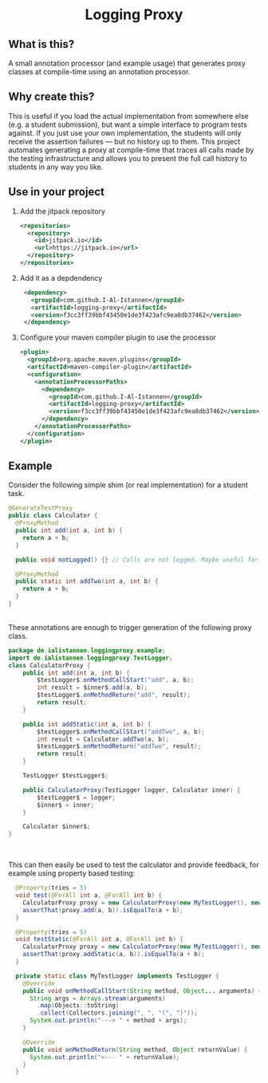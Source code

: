 <div align="center">
  <h1>Logging Proxy</h1>
</div>

## What is this?
A small annotation processor (and example usage) that generates proxy classes
at compile-time using an annotation processor.

## Why create this?
This is useful if you load the actual implementation from somewhere else (e.g.
a student submission), but want a simple interface to program tests against.
If you just use your own implementation, the students will only receive the
assertion failures — but no history up to them.
This project automates generating a proxy at compile-time that traces all calls
made by the testing infrastructure and allows you to present the full call
history to students in any way you like.

## Use in your project
1. Add the jitpack repository
   ```xml
   <repositories>
     <repository>
       <id>jitpack.io</id>
       <url>https://jitpack.io</url>
     </repository>
   </repositories>
   ```
2. Add it as a depdendency
   ```xml
    <dependency>
      <groupId>com.github.I-Al-Istannen</groupId>
      <artifactId>logging-proxy</artifactId>
      <version>f3cc3ff39bbf43450e1de3f423afc9ea8db37462</version>
    </dependency>
   ```
3. Configure your maven compiler plugin to use the processor
   ```xml
   <plugin>
     <groupId>org.apache.maven.plugins</groupId>
     <artifactId>maven-compiler-plugin</artifactId>
     <configuration>
       <annotationProcessorPaths>
         <dependency>
           <groupId>com.github.I-Al-Istannen</groupId>
           <artifactId>logging-proxy</artifactId>
           <version>f3cc3ff39bbf43450e1de3f423afc9ea8db37462</version>
         </dependency>
       </annotationProcessorPaths>
     </configuration>
   </plugin>
   ```

## Example
Consider the following simple shim (or real implementation) for a student task.
```java
@GenerateTestProxy
public class Calculator {
  @ProxyMethod
  public int add(int a, int b) {
    return a + b;
  }

  public void notLogged() {} // Calls are not logged. Maybe useful for setup methods.

  @ProxyMethod
  public static int addTwo(int a, int b) {
    return a + b;
  }
}
```

<br>
These annotations are enough to trigger generation of the following proxy class.

```java
package de.ialistannen.loggingproxy.example;
import de.ialistannen.loggingproxy.TestLogger;
class CalculatorProxy {
    public int add(int a, int b) {
        $testLogger$.onMethodCallStart("add", a, b);
        int result = $inner$.add(a, b);
        $testLogger$.onMethodReturn("add", result);
        return result;
    }

    public int addStatic(int a, int b) {
        $testLogger$.onMethodCallStart("addTwo", a, b);
        int result = Calculator.addTwo(a, b);
        $testLogger$.onMethodReturn("addTwo", result);
        return result;
    }

    TestLogger $testLogger$;

    public CalculatorProxy(TestLogger logger, Calculator inner) {
        $testLogger$ = logger;
        $inner$ = inner;
    }

    Calculator $inner$;
}
```
<br>

This can then easily be used to test the calculator and provide feedback, for
example using property based testing:
```java
  @Property(tries = 5)
  void test(@ForAll int a, @ForAll int b) {
    CalculatorProxy proxy = new CalculatorProxy(new MyTestLogger(), new Calculator());
    assertThat(proxy.add(a, b)).isEqualTo(a + b);
  }

  @Property(tries = 5)
  void testStatic(@ForAll int a, @ForAll int b) {
    CalculatorProxy proxy = new CalculatorProxy(new MyTestLogger(), new Calculator());
    assertThat(proxy.addStatic(a, b)).isEqualTo(a + b);
  }

  private static class MyTestLogger implements TestLogger {
    @Override
    public void onMethodCallStart(String method, Object... arguments) {
      String args = Arrays.stream(arguments)
        .map(Objects::toString)
        .collect(Collectors.joining(", ", "(", ")"));
      System.out.println("---> " + method + args);
    }

    @Override
    public void onMethodReturn(String method, Object returnValue) {
      System.out.println("<--- " + returnValue);
    }
  }
```
